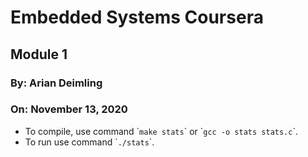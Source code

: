 # Embedded Systems Coursera
## Module 1
### By: Arian Deimling
### On: November 13, 2020

<p>
    <ul>
        <li>
            To compile, use command `<code>make stats</code>` or `<code>gcc -o stats stats.c</code>`.
        </li>
        <li>
            To run use command  `<code>./stats</code>`.
        </li>
    </ul>
</p>
